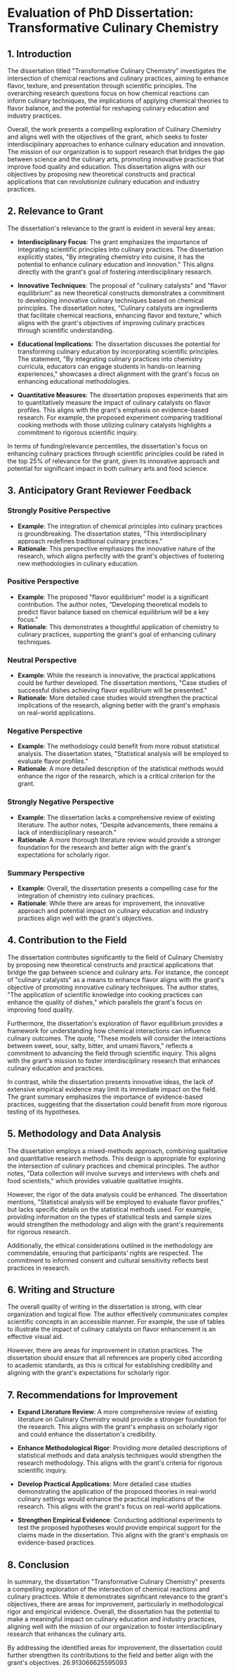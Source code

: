# Evaluation of PhD Dissertation: Transformative Culinary Chemistry

## 1. Introduction

The dissertation titled "Transformative Culinary Chemistry" investigates the intersection of chemical reactions and culinary practices, aiming to enhance flavor, texture, and presentation through scientific principles. The overarching research questions focus on how chemical reactions can inform culinary techniques, the implications of applying chemical theories to flavor balance, and the potential for reshaping culinary education and industry practices. 

Overall, the work presents a compelling exploration of Culinary Chemistry and aligns well with the objectives of the grant, which seeks to foster interdisciplinary approaches to enhance culinary education and innovation. The mission of our organization is to support research that bridges the gap between science and the culinary arts, promoting innovative practices that improve food quality and education. This dissertation aligns with our objectives by proposing new theoretical constructs and practical applications that can revolutionize culinary education and industry practices.

## 2. Relevance to Grant

The dissertation's relevance to the grant is evident in several key areas:

- **Interdisciplinary Focus**: The grant emphasizes the importance of integrating scientific principles into culinary practices. The dissertation explicitly states, "By integrating chemistry into cuisine, it has the potential to enhance culinary education and innovation." This aligns directly with the grant's goal of fostering interdisciplinary research.

- **Innovative Techniques**: The proposal of "culinary catalysts" and "flavor equilibrium" as new theoretical constructs demonstrates a commitment to developing innovative culinary techniques based on chemical principles. The dissertation notes, “Culinary catalysts are ingredients that facilitate chemical reactions, enhancing flavor and texture,” which aligns with the grant's objectives of improving culinary practices through scientific understanding.

- **Educational Implications**: The dissertation discusses the potential for transforming culinary education by incorporating scientific principles. The statement, "By integrating culinary practices into chemistry curricula, educators can engage students in hands-on learning experiences," showcases a direct alignment with the grant's focus on enhancing educational methodologies.

- **Quantitative Measures**: The dissertation proposes experiments that aim to quantitatively measure the impact of culinary catalysts on flavor profiles. This aligns with the grant's emphasis on evidence-based research. For example, the proposed experiment comparing traditional cooking methods with those utilizing culinary catalysts highlights a commitment to rigorous scientific inquiry.

In terms of funding/relevance percentiles, the dissertation's focus on enhancing culinary practices through scientific principles could be rated in the top 25% of relevance for the grant, given its innovative approach and potential for significant impact in both culinary arts and food science.

## 3. Anticipatory Grant Reviewer Feedback

### Strongly Positive Perspective
- **Example**: The integration of chemical principles into culinary practices is groundbreaking. The dissertation states, "This interdisciplinary approach redefines traditional culinary practices."
- **Rationale**: This perspective emphasizes the innovative nature of the research, which aligns perfectly with the grant's objectives of fostering new methodologies in culinary education.

### Positive Perspective
- **Example**: The proposed "flavor equilibrium" model is a significant contribution. The author notes, "Developing theoretical models to predict flavor balance based on chemical equilibrium will be a key focus."
- **Rationale**: This demonstrates a thoughtful application of chemistry to culinary practices, supporting the grant's goal of enhancing culinary techniques.

### Neutral Perspective
- **Example**: While the research is innovative, the practical applications could be further developed. The dissertation mentions, "Case studies of successful dishes achieving flavor equilibrium will be presented."
- **Rationale**: More detailed case studies would strengthen the practical implications of the research, aligning better with the grant's emphasis on real-world applications.

### Negative Perspective
- **Example**: The methodology could benefit from more robust statistical analysis. The dissertation states, "Statistical analysis will be employed to evaluate flavor profiles."
- **Rationale**: A more detailed description of the statistical methods would enhance the rigor of the research, which is a critical criterion for the grant.

### Strongly Negative Perspective
- **Example**: The dissertation lacks a comprehensive review of existing literature. The author notes, "Despite advancements, there remains a lack of interdisciplinary research."
- **Rationale**: A more thorough literature review would provide a stronger foundation for the research and better align with the grant's expectations for scholarly rigor.

### Summary Perspective
- **Example**: Overall, the dissertation presents a compelling case for the integration of chemistry into culinary practices.
- **Rationale**: While there are areas for improvement, the innovative approach and potential impact on culinary education and industry practices align well with the grant's objectives.

## 4. Contribution to the Field

The dissertation contributes significantly to the field of Culinary Chemistry by proposing new theoretical constructs and practical applications that bridge the gap between science and culinary arts. For instance, the concept of "culinary catalysts" as a means to enhance flavor aligns with the grant's objective of promoting innovative culinary techniques. The author states, "The application of scientific knowledge into cooking practices can enhance the quality of dishes," which parallels the grant's focus on improving food quality.

Furthermore, the dissertation's exploration of flavor equilibrium provides a framework for understanding how chemical interactions can influence culinary outcomes. The quote, "These models will consider the interactions between sweet, sour, salty, bitter, and umami flavors," reflects a commitment to advancing the field through scientific inquiry. This aligns with the grant's mission to foster interdisciplinary research that enhances culinary education and practices.

In contrast, while the dissertation presents innovative ideas, the lack of extensive empirical evidence may limit its immediate impact on the field. The grant summary emphasizes the importance of evidence-based practices, suggesting that the dissertation could benefit from more rigorous testing of its hypotheses.

## 5. Methodology and Data Analysis

The dissertation employs a mixed-methods approach, combining qualitative and quantitative research methods. This design is appropriate for exploring the intersection of culinary practices and chemical principles. The author notes, "Data collection will involve surveys and interviews with chefs and food scientists," which provides valuable qualitative insights.

However, the rigor of the data analysis could be enhanced. The dissertation mentions, "Statistical analysis will be employed to evaluate flavor profiles," but lacks specific details on the statistical methods used. For example, providing information on the types of statistical tests and sample sizes would strengthen the methodology and align with the grant's requirements for rigorous research.

Additionally, the ethical considerations outlined in the methodology are commendable, ensuring that participants' rights are respected. The commitment to informed consent and cultural sensitivity reflects best practices in research.

## 6. Writing and Structure

The overall quality of writing in the dissertation is strong, with clear organization and logical flow. The author effectively communicates complex scientific concepts in an accessible manner. For example, the use of tables to illustrate the impact of culinary catalysts on flavor enhancement is an effective visual aid.

However, there are areas for improvement in citation practices. The dissertation should ensure that all references are properly cited according to academic standards, as this is critical for establishing credibility and aligning with the grant's expectations for scholarly rigor.

## 7. Recommendations for Improvement

- **Expand Literature Review**: A more comprehensive review of existing literature on Culinary Chemistry would provide a stronger foundation for the research. This aligns with the grant's emphasis on scholarly rigor and could enhance the dissertation's credibility.
  
- **Enhance Methodological Rigor**: Providing more detailed descriptions of statistical methods and data analysis techniques would strengthen the research methodology. This aligns with the grant's criteria for rigorous scientific inquiry.

- **Develop Practical Applications**: More detailed case studies demonstrating the application of the proposed theories in real-world culinary settings would enhance the practical implications of the research. This aligns with the grant's focus on real-world applications.

- **Strengthen Empirical Evidence**: Conducting additional experiments to test the proposed hypotheses would provide empirical support for the claims made in the dissertation. This aligns with the grant's emphasis on evidence-based practices.

## 8. Conclusion

In summary, the dissertation "Transformative Culinary Chemistry" presents a compelling exploration of the intersection of chemical reactions and culinary practices. While it demonstrates significant relevance to the grant's objectives, there are areas for improvement, particularly in methodological rigor and empirical evidence. Overall, the dissertation has the potential to make a meaningful impact on culinary education and industry practices, aligning well with the mission of our organization to foster interdisciplinary research that enhances the culinary arts. 

By addressing the identified areas for improvement, the dissertation could further strengthen its contributions to the field and better align with the grant's objectives. 26.913066625595093